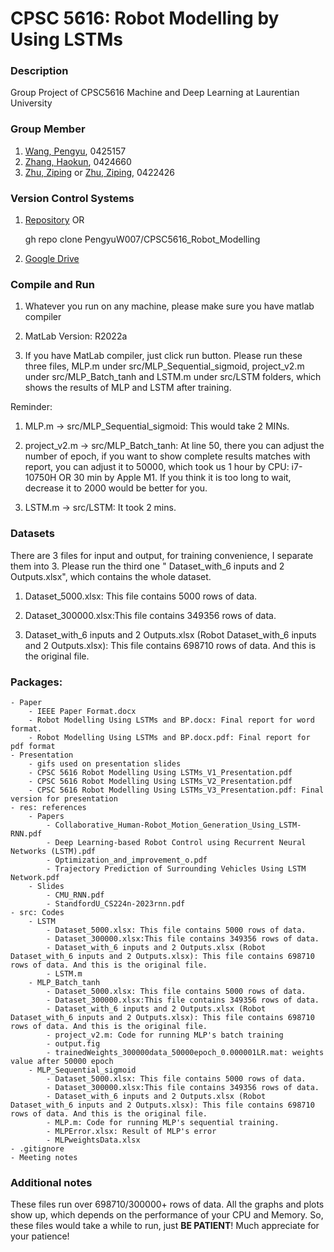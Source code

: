 # **CPSC 5616**: Robot Modelling by Using LSTMs

### Description
Group Project of CPSC5616 Machine and Deep Learning at Laurentian University

### Group Member
1. [Wang, Pengyu](https://github.com/PengyuW007), 0425157
2. [Zhang, Haokun](https://github.com/haokunzhang), 0424660
3. [Zhu, Ziping](https://github.com/0v0-QAQ) or [Zhu, Ziping](https://github.com/zzhu4LU), 0422426

### Version Control Systems
1. [Repository](https://github.com/PengyuW007/CPSC5616_Robot_Modelling.git) OR	

	gh repo clone PengyuW007/CPSC5616_Robot_Modelling

2. [Google Drive](https://drive.google.com/drive/folders/1sdCNKh6dScgluBZTkN8jLNDVo_9A2goP?ths=true)

### Compile and Run
1. Whatever you run on any machine, please make sure you have matlab compiler

2. MatLab Version: R2022a

3. If you have MatLab compiler, just click run button. 
Please run these three files, MLP.m under src/MLP_Sequential_sigmoid, project_v2.m under src/MLP_Batch_tanh and LSTM.m under src/LSTM folders, which shows the results of MLP and LSTM after training.

Reminder: 
1. MLP.m -> src/MLP_Sequential_sigmoid: This would take 2 MINs.

2. project_v2.m -> src/MLP_Batch_tanh: At line 50, there you can adjust the number of epoch, if you want to show complete results matches with report, 
you can adjust it to 50000, which took us 1 hour by CPU: i7-10750H OR 30 min by Apple M1.
If you think it is too long to wait, decrease it to 2000 would be better for you.

3. LSTM.m -> src/LSTM: It took 2 mins.

### Datasets
There are 3 files for input and output, for training convenience, I separate them into 3. Please run the third one
" Dataset_with_6 inputs and 2 Outputs.xlsx", which contains the whole dataset.
    
1. Dataset_5000.xlsx: This file contains 5000 rows of data.
    
2. Dataset_300000.xlsx:This file contains 349356 rows of data.
    
3. Dataset_with_6 inputs and 2 Outputs.xlsx (Robot Dataset_with_6 inputs and 2 Outputs.xlsx): This file contains 698710 rows of data. And this is the original file.

### Packages:
    - Paper
        - IEEE Paper Format.docx
        - Robot Modelling Using LSTMs and BP.docx: Final report for word format.
        - Robot Modelling Using LSTMs and BP.docx.pdf: Final report for pdf format
    - Presentation
        - gifs used on presentation slides
        - CPSC 5616 Robot Modelling Using LSTMs_V1_Presentation.pdf
        - CPSC 5616 Robot Modelling Using LSTMs_V2_Presentation.pdf
        - CPSC 5616 Robot Modelling Using LSTMs_V3_Presentation.pdf: Final version for presentation
    - res: references
        - Papers
            - Collaborative_Human-Robot_Motion_Generation_Using_LSTM-RNN.pdf
            - Deep Learning-based Robot Control using Recurrent Neural Networks (LSTM).pdf
            - Optimization_and_improvement_o.pdf
            - Trajectory Prediction of Surrounding Vehicles Using LSTM Network.pdf
        - Slides
            - CMU_RNN.pdf
            - StandfordU_CS224n-2023rnn.pdf
    - src: Codes
        - LSTM
            - Dataset_5000.xlsx: This file contains 5000 rows of data.
            - Dataset_300000.xlsx:This file contains 349356 rows of data.
            - Dataset_with_6 inputs and 2 Outputs.xlsx (Robot Dataset_with_6 inputs and 2 Outputs.xlsx): This file contains 698710 rows of data. And this is the original file.
            - LSTM.m
        - MLP_Batch_tanh
            - Dataset_5000.xlsx: This file contains 5000 rows of data.
            - Dataset_300000.xlsx:This file contains 349356 rows of data.
            - Dataset_with_6 inputs and 2 Outputs.xlsx (Robot Dataset_with_6 inputs and 2 Outputs.xlsx): This file contains 698710 rows of data. And this is the original file.
            - project_v2.m: Code for running MLP's batch training
            - output.fig
            - trainedWeights_300000data_50000epoch_0.000001LR.mat: weights value after 50000 epoch
        - MLP_Sequential_sigmoid
            - Dataset_5000.xlsx: This file contains 5000 rows of data.
            - Dataset_300000.xlsx:This file contains 349356 rows of data.
            - Dataset_with_6 inputs and 2 Outputs.xlsx (Robot Dataset_with_6 inputs and 2 Outputs.xlsx): This file contains 698710 rows of data. And this is the original file.
            - MLP.m: Code for running MLP's sequential training.
            - MLPError.xlsx: Result of MLP's error
            - MLPweightsData.xlsx
    - .gitignore
    - Meeting notes

### Additional notes
These files run over 698710/300000+ rows of data. All the graphs and plots show up, which depends on the performance of your CPU and Memory. So, these files would take a while to run, just **BE PATIENT**! Much appreciate for your patience!
